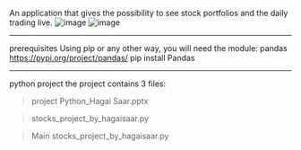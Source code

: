 An application that gives the possibility to see stock portfolios and the daily trading live.
![image](https://github.com/HagaiSaar/Hagai-Saar/assets/157474708/ee250ac7-c945-4490-91ab-d28154739ab5)
![image](https://github.com/HagaiSaar/Hagai-Saar/assets/157474708/d724c14d-8ddc-4e6a-8250-b73c761f391d)

******************************************************
prerequisites
Using pip or any other way, you will need the module:
pandas
https://pypi.org/project/pandas/
pip install Pandas

*******************************************************
python project
the project contains 3 files:


>project Python_Hagai Saar.pptx

>stocks_project_by_hagaisaar.py

>Main stocks_project_by_hagaisaar.py
